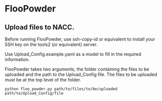 # FlooPowder
Upload files to NACC.
-----

Before running FlooPowder, use ssh-copy-id or equivalent to install your SSH key on the tools2 (or equivalent) server.

Use Upload_Config.example.yaml as a model to fill in the required information.

FlooPowder takes two arguments, the folder containing the files to be uploaded and the path to the Upload_Config file. The files to be uploaded must be at the top level of the folder.

```python floo_powder.py path/to/files/to/be/uploaded path/to/Upload_Config/file```